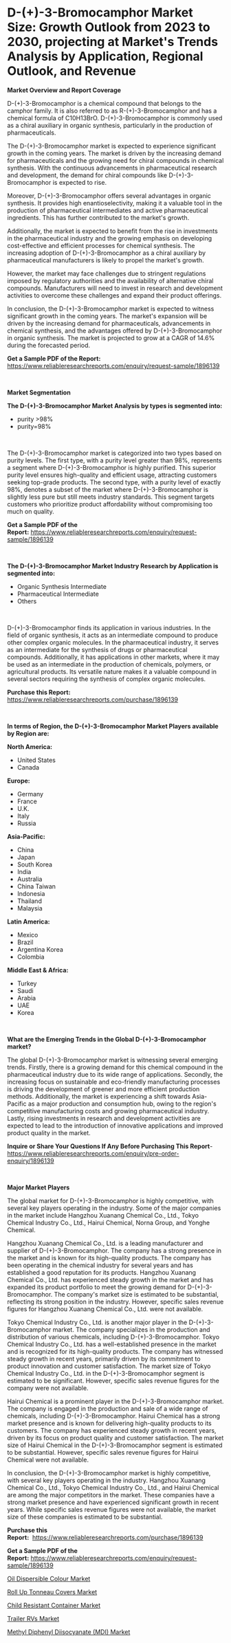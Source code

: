 <p><h1>D-(+)-3-Bromocamphor Market Size: Growth Outlook from 2023 to 2030, projecting at Market's Trends Analysis by Application, Regional Outlook, and Revenue</h1></p><p><strong>Market Overview and Report Coverage</strong></p>
<p><p>D-(+)-3-Bromocamphor is a chemical compound that belongs to the camphor family. It is also referred to as R-(+)-3-Bromocamphor and has a chemical formula of C10H13BrO. D-(+)-3-Bromocamphor is commonly used as a chiral auxiliary in organic synthesis, particularly in the production of pharmaceuticals.</p><p>The D-(+)-3-Bromocamphor market is expected to experience significant growth in the coming years. The market is driven by the increasing demand for pharmaceuticals and the growing need for chiral compounds in chemical synthesis. With the continuous advancements in pharmaceutical research and development, the demand for chiral compounds like D-(+)-3-Bromocamphor is expected to rise.</p><p>Moreover, D-(+)-3-Bromocamphor offers several advantages in organic synthesis. It provides high enantioselectivity, making it a valuable tool in the production of pharmaceutical intermediates and active pharmaceutical ingredients. This has further contributed to the market's growth.</p><p>Additionally, the market is expected to benefit from the rise in investments in the pharmaceutical industry and the growing emphasis on developing cost-effective and efficient processes for chemical synthesis. The increasing adoption of D-(+)-3-Bromocamphor as a chiral auxiliary by pharmaceutical manufacturers is likely to propel the market's growth.</p><p>However, the market may face challenges due to stringent regulations imposed by regulatory authorities and the availability of alternative chiral compounds. Manufacturers will need to invest in research and development activities to overcome these challenges and expand their product offerings.</p><p>In conclusion, the D-(+)-3-Bromocamphor market is expected to witness significant growth in the coming years. The market's expansion will be driven by the increasing demand for pharmaceuticals, advancements in chemical synthesis, and the advantages offered by D-(+)-3-Bromocamphor in organic synthesis. The market is projected to grow at a CAGR of 14.6% during the forecasted period.</p></p>
<p><strong>Get a Sample PDF of the Report:</strong> <a href="https://www.reliableresearchreports.com/enquiry/request-sample/1896139">https://www.reliableresearchreports.com/enquiry/request-sample/1896139</a></p>
<p>&nbsp;</p>
<p><strong>Market Segmentation</strong></p>
<p><strong>The D-(+)-3-Bromocamphor Market Analysis by types is segmented into:</strong></p>
<p><ul><li>purity >98%</li><li>purity=98%</li></ul></p>
<p>&nbsp;</p>
<p><p>The D-(+)-3-Bromocamphor market is categorized into two types based on purity levels. The first type, with a purity level greater than 98%, represents a segment where D-(+)-3-Bromocamphor is highly purified. This superior purity level ensures high-quality and efficient usage, attracting customers seeking top-grade products. The second type, with a purity level of exactly 98%, denotes a subset of the market where D-(+)-3-Bromocamphor is slightly less pure but still meets industry standards. This segment targets customers who prioritize product affordability without compromising too much on quality.</p></p>
<p><strong>Get a Sample PDF of the Report:</strong>&nbsp;<a href="https://www.reliableresearchreports.com/enquiry/request-sample/1896139">https://www.reliableresearchreports.com/enquiry/request-sample/1896139</a></p>
<p>&nbsp;</p>
<p><strong>The D-(+)-3-Bromocamphor Market Industry Research by Application is segmented into:</strong></p>
<p><ul><li>Organic Synthesis Intermediate</li><li>Pharmaceutical Intermediate</li><li>Others</li></ul></p>
<p>&nbsp;</p>
<p><p>D-(+)-3-Bromocamphor finds its application in various industries. In the field of organic synthesis, it acts as an intermediate compound to produce other complex organic molecules. In the pharmaceutical industry, it serves as an intermediate for the synthesis of drugs or pharmaceutical compounds. Additionally, it has applications in other markets, where it may be used as an intermediate in the production of chemicals, polymers, or agricultural products. Its versatile nature makes it a valuable compound in several sectors requiring the synthesis of complex organic molecules.</p></p>
<p><strong>Purchase this Report:</strong>&nbsp; <a href="https://www.reliableresearchreports.com/purchase/1896139">https://www.reliableresearchreports.com/purchase/1896139</a></p>
<p>&nbsp;</p>
<p><strong>In terms of Region, the D-(+)-3-Bromocamphor Market Players available by Region are:</strong></p>
<p>
    <p> <strong> North America: </strong>
        <ul>
            <li>United States</li>
            <li>Canada</li>
        </ul>
        </p> 
    <p> <strong> Europe: </strong>
        <ul>
            <li>Germany</li>
            <li>France</li>
            <li>U.K.</li>
            <li>Italy</li>
            <li>Russia</li>
        </ul>
        </p> 
    <p> <strong> Asia-Pacific: </strong>
        <ul>
            <li>China</li>
            <li>Japan</li>
            <li>South Korea</li>
            <li>India</li>
            <li>Australia</li>
            <li>China Taiwan</li>
            <li>Indonesia</li>
            <li>Thailand</li>
            <li>Malaysia</li>
        </ul>
        </p> 
    <p> <strong> Latin America: </strong>
        <ul>
            <li>Mexico</li>
            <li>Brazil</li>
            <li>Argentina Korea</li>
            <li>Colombia</li>
        </ul>
        </p> 
    <p> <strong> Middle East & Africa: </strong>
        <ul>
            <li>Turkey</li>
            <li>Saudi</li>
            <li>Arabia</li>
            <li>UAE</li>
            <li>Korea</li>
        </ul>
    </p>
    </p>
<p>&nbsp;</p>
<p><strong>What are the Emerging Trends in the Global D-(+)-3-Bromocamphor market?</strong></p>
<p><p>The global D-(+)-3-Bromocamphor market is witnessing several emerging trends. Firstly, there is a growing demand for this chemical compound in the pharmaceutical industry due to its wide range of applications. Secondly, the increasing focus on sustainable and eco-friendly manufacturing processes is driving the development of greener and more efficient production methods. Additionally, the market is experiencing a shift towards Asia-Pacific as a major production and consumption hub, owing to the region's competitive manufacturing costs and growing pharmaceutical industry. Lastly, rising investments in research and development activities are expected to lead to the introduction of innovative applications and improved product quality in the market.</p></p>
<p><strong>Inquire or Share Your Questions If Any Before Purchasing This Report</strong>- <a href="https://www.reliableresearchreports.com/enquiry/pre-order-enquiry/1896139">https://www.reliableresearchreports.com/enquiry/pre-order-enquiry/1896139</a></p>
<p>&nbsp;</p>
<p><strong>Major Market Players</strong></p>
<p><p>The global market for D-(+)-3-Bromocamphor is highly competitive, with several key players operating in the industry. Some of the major companies in the market include Hangzhou Xuanang Chemical Co., Ltd., Tokyo Chemical Industry Co., Ltd., Hairui Chemical, Norna Group, and Yonghe Chemical. </p><p>Hangzhou Xuanang Chemical Co., Ltd. is a leading manufacturer and supplier of D-(+)-3-Bromocamphor. The company has a strong presence in the market and is known for its high-quality products. The company has been operating in the chemical industry for several years and has established a good reputation for its products. Hangzhou Xuanang Chemical Co., Ltd. has experienced steady growth in the market and has expanded its product portfolio to meet the growing demand for D-(+)-3-Bromocamphor. The company's market size is estimated to be substantial, reflecting its strong position in the industry. However, specific sales revenue figures for Hangzhou Xuanang Chemical Co., Ltd. were not available.</p><p>Tokyo Chemical Industry Co., Ltd. is another major player in the D-(+)-3-Bromocamphor market. The company specializes in the production and distribution of various chemicals, including D-(+)-3-Bromocamphor. Tokyo Chemical Industry Co., Ltd. has a well-established presence in the market and is recognized for its high-quality products. The company has witnessed steady growth in recent years, primarily driven by its commitment to product innovation and customer satisfaction. The market size of Tokyo Chemical Industry Co., Ltd. in the D-(+)-3-Bromocamphor segment is estimated to be significant. However, specific sales revenue figures for the company were not available.</p><p>Hairui Chemical is a prominent player in the D-(+)-3-Bromocamphor market. The company is engaged in the production and sale of a wide range of chemicals, including D-(+)-3-Bromocamphor. Hairui Chemical has a strong market presence and is known for delivering high-quality products to its customers. The company has experienced steady growth in recent years, driven by its focus on product quality and customer satisfaction. The market size of Hairui Chemical in the D-(+)-3-Bromocamphor segment is estimated to be substantial. However, specific sales revenue figures for Hairui Chemical were not available.</p><p>In conclusion, the D-(+)-3-Bromocamphor market is highly competitive, with several key players operating in the industry. Hangzhou Xuanang Chemical Co., Ltd., Tokyo Chemical Industry Co., Ltd., and Hairui Chemical are among the major competitors in the market. These companies have a strong market presence and have experienced significant growth in recent years. While specific sales revenue figures were not available, the market size of these companies is estimated to be substantial.</p></p>
<p><strong>Purchase this Report:</strong>&nbsp;&nbsp;<a href="https://www.reliableresearchreports.com/purchase/1896139">https://www.reliableresearchreports.com/purchase/1896139</a></p>
<p></p>
<p><strong>Get a Sample PDF of the Report:</strong>&nbsp;<a href="https://www.reliableresearchreports.com/enquiry/request-sample/1896139">https://www.reliableresearchreports.com/enquiry/request-sample/1896139</a></p>
<p><p><a href="https://github.com/AKSHATREPORTPRIME/Market-Research-Report-List-1/blob/main/oil-dispersible-colour-market.md">Oil Dispersible Colour Market</a></p><p><a href="https://medium.com/@larrycrooks1923/roll-up-tonneau-covers-market-exploring-market-share-market-trends-and-future-growth-7fe193ea0e5e">Roll Up Tonneau Covers Market</a></p><p><a href="https://github.com/Chiragrp26/Market-Research-Report-List-1/blob/main/child-resistant-container-market.md">Child Resistant Container Market</a></p><p><a href="https://medium.com/@trystanward/trailer-rvs-market-furnishes-information-on-market-share-market-trends-and-market-growth-d264e3a368e6">Trailer RVs Market</a></p><p><a href="https://www.linkedin.com/pulse/decoding-methyl-diphenyl-diisocyanate-mdi-market-deep-dive-5fsce/">Methyl Diphenyl Diisocyanate (MDI) Market</a></p></p>